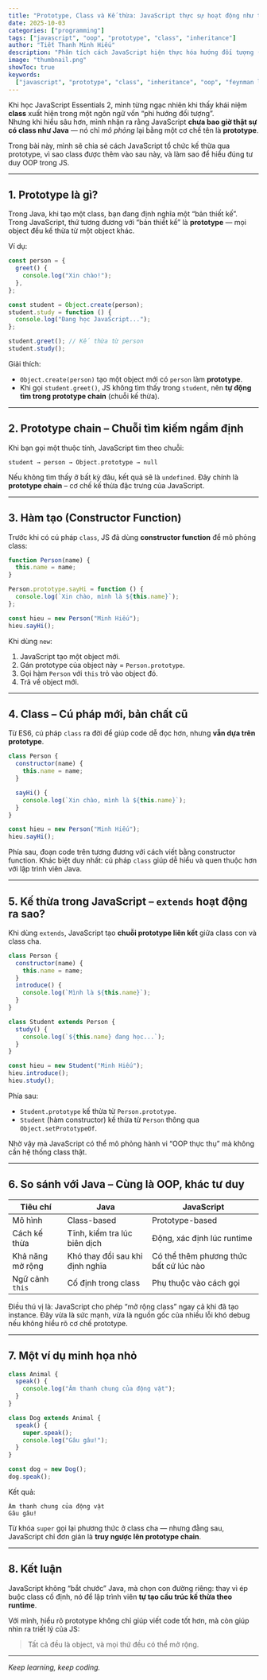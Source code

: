 ```yaml
---
title: "Prototype, Class và Kế thừa: JavaScript thực sự hoạt động như thế nào?"
date: 2025-10-03
categories: ["programming"]
tags: ["javascript", "oop", "prototype", "class", "inheritance"]
author: "Tiết Thanh Minh Hiếu"
description: "Phân tích cách JavaScript hiện thực hóa hướng đối tượng (OOP) thông qua Prototype và Class, cùng so sánh với Java để hiểu rõ bản chất kế thừa trong ngôn ngữ linh hoạt này."
image: "thumbnail.png"
showToc: true
keywords:
  ["javascript", "prototype", "class", "inheritance", "oop", "feynman learning"]
---
```


Khi học JavaScript Essentials 2, mình từng ngạc nhiên khi thấy khái niệm **class** xuất hiện trong một ngôn ngữ vốn “phi hướng đối tượng”.  
Nhưng khi hiểu sâu hơn, mình nhận ra rằng JavaScript **chưa bao giờ thật sự có class như Java** — nó chỉ _mô phỏng_ lại bằng một cơ chế tên là **prototype**.

Trong bài này, mình sẽ chia sẻ cách JavaScript tổ chức kế thừa qua prototype, vì sao class được thêm vào sau này, và làm sao để hiểu đúng tư duy OOP trong JS.

---

## 1. Prototype là gì?

Trong Java, khi tạo một class, bạn đang định nghĩa một “bản thiết kế”.  
Trong JavaScript, thứ tương đương với “bản thiết kế” là **prototype** — mọi object đều kế thừa từ một object khác.

Ví dụ:

```javascript
const person = {
  greet() {
    console.log("Xin chào!");
  },
};

const student = Object.create(person);
student.study = function () {
  console.log("Đang học JavaScript...");
};

student.greet(); // Kế thừa từ person
student.study();
```

Giải thích:

- `Object.create(person)` tạo một object mới có `person` làm **prototype**.
- Khi gọi `student.greet()`, JS không tìm thấy trong `student`, nên **tự động tìm trong prototype chain** (chuỗi kế thừa).

---

## 2. Prototype chain – Chuỗi tìm kiếm ngầm định

Khi bạn gọi một thuộc tính, JavaScript tìm theo chuỗi:

```
student → person → Object.prototype → null
```

Nếu không tìm thấy ở bất kỳ đâu, kết quả sẽ là `undefined`.
Đây chính là **prototype chain** – cơ chế kế thừa đặc trưng của JavaScript.

---

## 3. Hàm tạo (Constructor Function)

Trước khi có cú pháp `class`, JS đã dùng **constructor function** để mô phỏng class:

```javascript
function Person(name) {
  this.name = name;
}

Person.prototype.sayHi = function () {
  console.log(`Xin chào, mình là ${this.name}`);
};

const hieu = new Person("Minh Hiếu");
hieu.sayHi();
```

Khi dùng `new`:

1. JavaScript tạo một object mới.
2. Gán prototype của object này = `Person.prototype`.
3. Gọi hàm `Person` với `this` trỏ vào object đó.
4. Trả về object mới.

---

## 4. Class – Cú pháp mới, bản chất cũ

Từ ES6, cú pháp `class` ra đời để giúp code dễ đọc hơn, nhưng **vẫn dựa trên prototype**.

```javascript
class Person {
  constructor(name) {
    this.name = name;
  }

  sayHi() {
    console.log(`Xin chào, mình là ${this.name}`);
  }
}

const hieu = new Person("Minh Hiếu");
hieu.sayHi();
```

Phía sau, đoạn code trên tương đương với cách viết bằng constructor function.
Khác biệt duy nhất: cú pháp `class` giúp dễ hiểu và quen thuộc hơn với lập trình viên Java.

---

## 5. Kế thừa trong JavaScript – `extends` hoạt động ra sao?

Khi dùng `extends`, JavaScript tạo **chuỗi prototype liên kết** giữa class con và class cha.

```javascript
class Person {
  constructor(name) {
    this.name = name;
  }
  introduce() {
    console.log(`Mình là ${this.name}`);
  }
}

class Student extends Person {
  study() {
    console.log(`${this.name} đang học...`);
  }
}

const hieu = new Student("Minh Hiếu");
hieu.introduce();
hieu.study();
```

Phía sau:

- `Student.prototype` kế thừa từ `Person.prototype`.
- `Student` (hàm constructor) kế thừa từ `Person` thông qua `Object.setPrototypeOf`.

Nhờ vậy mà JavaScript có thể mô phỏng hành vi “OOP thực thụ” mà không cần hệ thống class thật.

---

## 6. So sánh với Java – Cùng là OOP, khác tư duy

| Tiêu chí         | Java                            | JavaScript                             |
| ---------------- | ------------------------------- | -------------------------------------- |
| Mô hình          | Class-based                     | Prototype-based                        |
| Cách kế thừa     | Tĩnh, kiểm tra lúc biên dịch    | Động, xác định lúc runtime             |
| Khả năng mở rộng | Khó thay đổi sau khi định nghĩa | Có thể thêm phương thức bất cứ lúc nào |
| Ngữ cảnh `this`  | Cố định trong class             | Phụ thuộc vào cách gọi                 |

Điều thú vị là: JavaScript cho phép “mở rộng class” ngay cả khi đã tạo instance.
Đây vừa là sức mạnh, vừa là nguồn gốc của nhiều lỗi khó debug nếu không hiểu rõ cơ chế prototype.

---

## 7. Một ví dụ minh họa nhỏ

```javascript
class Animal {
  speak() {
    console.log("Âm thanh chung của động vật");
  }
}

class Dog extends Animal {
  speak() {
    super.speak();
    console.log("Gâu gâu!");
  }
}

const dog = new Dog();
dog.speak();
```

Kết quả:

```
Âm thanh chung của động vật
Gâu gâu!
```

Từ khóa `super` gọi lại phương thức ở class cha — nhưng đằng sau, JavaScript chỉ đơn giản là **truy ngược lên prototype chain**.

---

## 8. Kết luận

JavaScript không “bắt chước” Java, mà chọn con đường riêng:
thay vì ép buộc class cố định, nó để lập trình viên **tự tạo cấu trúc kế thừa theo runtime**.

Với mình, hiểu rõ prototype không chỉ giúp viết code tốt hơn, mà còn giúp nhìn ra triết lý của JS:

> Tất cả đều là object, và mọi thứ đều có thể mở rộng.

---

_Keep learning, keep coding._
